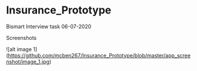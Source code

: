# Insurance_Prototype
Bismart Interview task  06-07-2020


Screenshots

![alt image 1] (https://github.com/mcben267/Insurance_Prototype/blob/master/app_screenshot/image_1.jpg)
